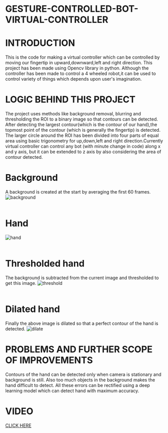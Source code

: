 # GESTURE-CONTROLLED-BOT-VIRTUAL-CONTROLLER

# INTRODUCTION
This is the code for making a virtual controller which can be controlled by moving our fingertip in upward,downward,left and right direction.
This project has been made using Opencv library in python. Although the controller has been made to control a 4 wheeled robot,it can be used to control variety 
of things which depends upon user's imagination.

# LOGIC BEHIND THIS PROJECT
The project uses methods like background removal, blurring and thresholding the ROI to a binary image so that contours can be detected.
After detecting the largest contour(which is the contour of our hand),the topmost point of the contour (which is generally the fingertip) is detected.<br>
The larger circle around the ROI has been divided into four parts of equal area using basic trigonometry for up,down,left and right direction.Currently virtual controller 
can control any bot (with minute change in code) along x and y axis, but it can be extended to z axis by also considering the area of contour detected.<br>
# Background
A background is created at the start by averaging the first 60 frames.
![background](https://github.com/AshishChouhan85/GESTURE-CONTROLLED-BOT-VIRTUAL-CONTROLLER/blob/master/Images/background.png)<br>
<br>
# Hand
![hand](https://github.com/AshishChouhan85/GESTURE-CONTROLLED-BOT-VIRTUAL-CONTROLLER/blob/master/Images/hand.png)<br>
<br>
# Thresholded hand
The background is subtracted from the current image and thresholded to get this image.
![threshold](https://github.com/AshishChouhan85/GESTURE-CONTROLLED-BOT-VIRTUAL-CONTROLLER/blob/master/Images/threshold.png)<br>
<br>
# Dilated hand
Finally the above image is dilated so that a perfect contour of the hand is detected.
![dilate](https://github.com/AshishChouhan85/GESTURE-CONTROLLED-BOT-VIRTUAL-CONTROLLER/blob/master/Images/dilate.png)<br>




# PROBLEMS AND FURTHER SCOPE OF IMPROVEMENTS
Contours of the hand can be detected only when camera is stationary and background is still. Also too much objects in the background makes the hand difficult to detect.
All these errors can be rectified using a deep learning model which can detect hand with maximum accuracy.

# VIDEO
[CLICK HERE](https://drive.google.com/file/d/17wxnTURtqnJqas1tKpgifAKJcFCUi-dO/view?usp=sharing)


